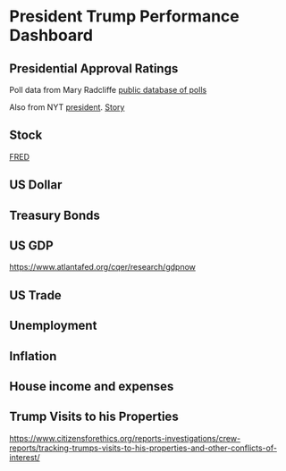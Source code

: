 # President Trump Performance Dashboard

## Presidential Approval Ratings

Poll data from Mary Radcliffe [public database of polls](https://docs.google.com/spreadsheets/d/1_y0_LJmSY6sNx8qd51T70n0oa_ugN50AVFKuJmXO1-s/edit?usp=sharing)

Also from NYT [president](https://www.nytimes.com/newsgraphics/polls/approval/president.csv).  [Story](https://www.nytimes.com/interactive/polls/donald-trump-approval-rating-polls.html#methodology)

## Stock 

[FRED](https://fred.stlouisfed.org/docs/api/fred/series_observations.html)


## US Dollar  

## Treasury Bonds

## US GDP

https://www.atlantafed.org/cqer/research/gdpnow

## US Trade

## Unemployment

## Inflation

## House income and expenses

## Trump Visits to his Properties

https://www.citizensforethics.org/reports-investigations/crew-reports/tracking-trumps-visits-to-his-properties-and-other-conflicts-of-interest/